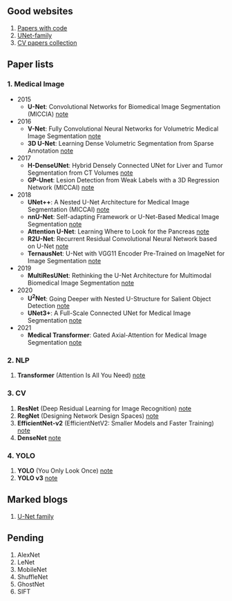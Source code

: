 ## Good websites
1. [Papers with code](https://paperswithcode.com/)
2. [UNet-family](https://github.com/ShawnBIT/UNet-family)
3. [CV papers collection](https://painterdrown.github.io/cv/)

## Paper lists
### 1. Medical Image
  - 2015
    - **U-Net**: Convolutional Networks for Biomedical Image Segmentation (MICCIA) [note](https://github.com/ruiyangqin2016/paper_review/blob/main/image_segmentation/UNet.md)
  - 2016
    - **V-Net**: Fully Convolutional Neural Networks for Volumetric Medical Image Segmentation [note](https://github.com/ruiyangqin2016/paper_review/blob/main/image_segmentation/2016/VNet.md) 
    - **3D U-Net**: Learning Dense Volumetric Segmentation from Sparse Annotation [note](https://github.com/ruiyangqin2016/paper_review/blob/main/image_segmentation/2016/3DUNet.md)
  - 2017
    - **H-DenseUNet**: Hybrid Densely Connected UNet for Liver and Tumor Segmentation from CT Volumes [note](https://github.com/ruiyangqin2016/paper_review/blob/main/image_segmentation/2017/H-DenseUNet.md)
    - **GP-Unet**: Lesion Detection from Weak Labels with a 3D Regression Network (MICCAI) [note](https://github.com/ruiyangqin2016/paper_review/blob/main/image_segmentation/2017/GP-UNet.md)
  - 2018
    - **UNet++**: A Nested U-Net Architecture for Medical Image Segmentation (MICCAI) [note](https://github.com/ruiyangqin2016/paper_review/blob/main/image_segmentation/unet%2B%2B.md)
    - **nnU-Net**: Self-adapting Framework or U-Net-Based Medical Image Segmentation [note](https://github.com/ruiyangqin2016/paper_review/blob/main/image_segmentation/nnU-Net.md)
    - **Attention U-Net**: Learning Where to Look for the Pancreas [note](https://github.com/ruiyangqin2016/paper_review/edit/main/image_segmentation/attention_unet.md)
    - **R2U-Net**: Recurrent Residual Convolutional Neural Network based on U-Net [note](https://github.com/ruiyangqin2016/paper_review/blob/main/image_segmentation/R2U-Net.md)
    - **TernausNet**: U-Net with VGG11 Encoder Pre-Trained on ImageNet for Image Segmentation [note](https://github.com/ruiyangqin2016/paper_review/edit/main/image_segmentation/TernausNet.md)
  - 2019
    - **MultiResUNet**: Rethinking the U-Net Architecture for Multimodal Biomedical Image Segmentation [note](https://github.com/ruiyangqin2016/paper_review/blob/main/image_segmentation/multiResNet.md)
  - 2020
    - **U<sup>2</sup>Net**: Going Deeper with Nested U-Structure for Salient Object Detection [note](https://github.com/ruiyangqin2016/paper_review/blob/main/image_segmentation/2020/U2Net.md)
    - **UNet3+**: A Full-Scale Connected UNet for Medical Image Segmentation [note](https://github.com/ruiyangqin2016/paper_review/blob/main/image_segmentation/2020/UNet3Plus.md)
  - 2021
    - **Medical Transformer**: Gated Axial-Attention for Medical Image Segmentation [note](https://github.com/ruiyangqin2016/paper_review/blob/main/MICCAI/gated_axial.md)


### 2. NLP
1. **Transformer** (Attention Is All You Need) [note](https://github.com/ruiyangqin2016/paper_review/blob/main/image_segmentation/Transformer.md)
### 3. CV
1. **ResNet** (Deep Residual Learning for Image Recognition) [note](https://github.com/ruiyangqin2016/paper_review/blob/main/CNN/ResNet.md)
2. **RegNet** (Designing Network Design Spaces) [note](https://github.com/ruiyangqin2016/paper_review/blob/main/CNN/RegNet.md)
3. **EfficientNet-v2** (EfficientNetV2: Smaller Models and Faster Training) [note](https://github.com/ruiyangqin2016/paper_review/edit/main/CNN/EfficientNet_v2.md)
4. **DenseNet** [note](https://github.com/ruiyangqin2016/paper_review/blob/main/CNN/DenseNet.md)

### 4. YOLO
1. **YOLO** (You Only Look Once) [note](https://github.com/ruiyangqin2016/paper_review/blob/main/CNN/YOLO.md)
2. **YOLO v3** [note](https://github.com/ruiyangqin2016/paper_review/blob/main/CNN/YOLOv3.md)

## Marked blogs
1. [U-Net family](https://zhuanlan.zhihu.com/p/339934172)

## Pending
1. AlexNet
2. LeNet
3. MobileNet
5. ShuffleNet
6. GhostNet
7. SIFT
